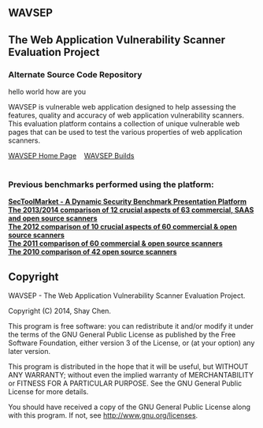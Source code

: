 <article>

<h1>WAVSEP</h1>
<h2>The Web Application Vulnerability Scanner Evaluation Project</h2>
<h3>Alternate Source Code Repository</h3>	
hello world
how are you

<p>
WAVSEP is  vulnerable web application designed to help assessing the features, quality and accuracy of web application vulnerability scanners.<br>
This evaluation platform contains a collection of unique vulnerable web pages that can be used to test the various properties of web application scanners.<br>
</p>

<a href="https://code.google.com/p/wavsep/">WAVSEP Home Page</a> &nbsp;&nbsp; <a href="https://sourceforge.net/projects/wavsep/">WAVSEP Builds</a><br><br>

<p>
<H3>Previous benchmarks performed using the platform:</H3>
<A href='http://www.sectoolmarket.com' ><B>SecToolMarket - A Dynamic Security Benchmark Presentation Platform</B></A><BR>
<A href='http://sectooladdict.blogspot.com/2014/02/wavsep-web-application-scanner.html'><B>The 2013/2014 comparison of 12 crucial aspects of 63 commercial, SAAS and open source scanners</B></A><BR>
<A href='http://sectooladdict.blogspot.com/2012/07/2012-web-application-scanner-benchmark.html'><B>The 2012 comparison of 10 crucial aspects of 60 commercial & open source scanners</B></A><BR>
<A href='http://sectooladdict.blogspot.com/2011/08/commercial-web-application-scanner.html'><B>The 2011 comparison of 60 commercial & open source scanners</B></A><BR>
<A href='http://sectooladdict.blogspot.com/2010/12/web-application-scanner-benchmark.html'><B>The 2010 comparison of 42 open source scanners</B></A><BR>
</p>

<p>
<h2>Copyright</h2>
</p>
<p>WAVSEP - The Web Application Vulnerability Scanner Evaluation Project.</p>

<p>Copyright (C) 2014, Shay Chen.</p>

<p>This program is free software: you can redistribute it and/or modify it under the terms of the GNU General Public License as published by the Free Software Foundation, either version 3 of the License, or (at your option) any later version.</p>

<p>This program is distributed in the hope that it will be useful, but WITHOUT ANY WARRANTY; without even the implied warranty of MERCHANTABILITY or FITNESS FOR A PARTICULAR PURPOSE.  See the GNU General Public License for more details.</p>

<p>You should have received a copy of the GNU General Public License along with this program.  If not, see <a href="http://www.gnu.org/licenses/">http://www.gnu.org/licenses</a>.</p>

</article>
